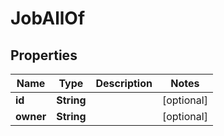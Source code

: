 

# JobAllOf

## Properties

Name | Type | Description | Notes
------------ | ------------- | ------------- | -------------
**id** | **String** |  |  [optional]
**owner** | **String** |  |  [optional]



